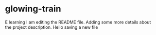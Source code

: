 # glowing-train
E learning 
I am editing the README file. Adding some more details about the project description.
Hello saving a new file
